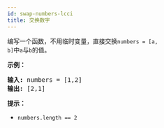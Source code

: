 ```yaml
---
id: swap-numbers-lcci
title: 交换数字
---
```

编写一个函数，不用临时变量，直接交换<code>numbers = [a, b]</code>中<code>a</code>与<code>b</code>的值。

**示例：**


<pre><strong>输入:</strong> numbers = [1,2]<br/><strong>输出:</strong> [2,1]<br/></pre>

**提示：**


- <code>numbers.length == 2</code>
